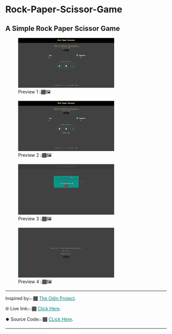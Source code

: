 # Rock-Paper-Scissor-Game <br>

## A Simple Rock Paper Scissor Game

<figure>
<img src="./assets/Preview 1.png" alt="preview" width="300">
<figcaption>Preview 1 👆🏾🖼️</figcaption>
</figure>

<figure>
<img src="./assets/Preview 3.png" alt="preview" width="300">
<figcaption>Preview 2 👆🏾🖼️</figcaption>
</figure>

<figure>
<img src="./assets/Preview 2.png" alt="preview" width="300">
<figcaption>Preview 3 👆🏾🖼️</figcaption>
</figure>

<figure>
<img src="./assets/Preview 4.png" alt="preview" width="300">
<figcaption>Preview 4 👆🏾🖼️</figcaption>
</figure>

<hr>

Inspired by:👉🏾 <a href='https://www.theodinproject.com/lessons/foundations-etch-a-sketch' target='_blank' style='color:teal;'>The Odin Project</a>.

🌐 Live link:👉🏾 <a href='https://iam-ntwali.github.io/Rock-Paper-Scissor/' target='_blank' style='color:teal;'>Click Here</a>.

⏺️ Source Code:👉🏾 <a href='https://github.com/Iam-Ntwali/Rock-Paper-Scissor' target='_blank' style='color:teal;'>CLick Here</a>.

<hr>
